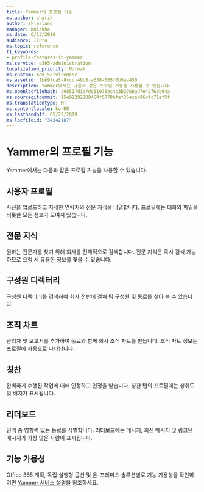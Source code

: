 ```yaml
---
title: Yammer의 프로필 기능
ms.author: sharik
author: skjerland
manager: mnirkhe
ms.date: 6/13/2018
audience: ITPro
ms.topic: reference
f1_keywords:
- profile-features-in-yammer
ms.service: o365-administration
localization_priority: Normal
ms.custom: Adm_ServiceDesc
ms.assetid: 1be9fca5-8ccc-49b8-a638-065f0b5aa450
description: Yammer에서는 다음과 같은 프로필 기능을 사용할 수 있습니다.
ms.openlocfilehash: c98517d1a7dc51976ec4c3b20b6ad7e42f6bb94a
ms.sourcegitcommit: 15e92292209454f6778bfef26ecab96bfc71ef5f
ms.translationtype: MT
ms.contentlocale: ko-KR
ms.lasthandoff: 05/22/2019
ms.locfileid: "34342187"
---
```

# <a name="profile-features-in-yammer"></a>Yammer의 프로필 기능

Yammer에서는 다음과 같은 프로필 기능을 사용할 수 있습니다.
  
## <a name="user-profiles"></a>사용자 프로필
<a name="bkmk_UserProfiles"> </a>

사진을 업로드하고 자세한 연락처와 전문 지식을 나열합니다. 프로필에는 대화와 파일을 비롯한 모든 정보가 모여져 있습니다.
  
## <a name="expertise"></a>전문 지식
<a name="bkmk_Expertise"> </a>

원하는 전문가를 찾기 위해 회사를 전체적으로 검색합니다. 전문 지식은 즉시 검색 가능하므로 요청 시 유용한 정보를 찾을 수 있습니다.
  
## <a name="member-directory"></a>구성원 디렉터리
<a name="bkmk_MemberDirectory"> </a>

구성원 디렉터리를 검색하여 회사 전반에 걸쳐 팀 구성원 및 동료를 찾아 볼 수 있습니다.
  
## <a name="org-chart"></a>조직 차트
<a name="bkmk_OrgChart"> </a>

관리자 및 보고서를 추가하여 동료와 함께 회사 조직 차트를 만듭니다. 조직 차트 정보는 프로필에 자동으로 나타납니다.
  
## <a name="praise"></a>칭찬
<a name="bkmk_Praise"> </a>

완벽하게 수행된 작업에 대해 인정하고 인정을 받습니다. 칭찬 탭의 프로필에는 성취도 및 배지가 표시됩니다.
  
## <a name="leaderboards"></a>리더보드
<a name="bkmk_Leaderboards"> </a>

인맥 중 영향력 있는 동료를 식별합니다. 리더보드에는 메시지, 회신 메시지 및 링크된 메시지가 가장 많은 사람이 표시됩니다.
  
## <a name="feature-availability"></a>기능 가용성
<a name="bkmk_Leaderboards"> </a>

Office 365 계획, 독립 실행형 옵션 및 온-프레미스 솔루션별로 기능 가용성을 확인하려면 [Yammer 서비스 설명](yammer-service-description.md)을 참조하세요.
  

